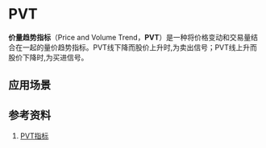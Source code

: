 # PVT
**价量趋势指标**（Price and Volume Trend，**PVT**）是一种将价格变动和交易量结合在一起的量价趋势指标。PVT线下降而股价上升时,为卖出信号；PVT线上升而股价下降时,为买进信号。



## 应用场景

## 参考资料
1. [PVT指标](http://www.baike.com/wiki/PVT指标)
